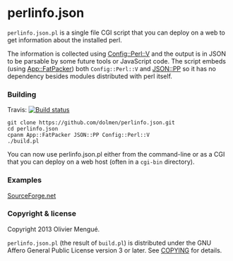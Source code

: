 
perlinfo.json
=============

`perlinfo.json.pl` is a single file CGI script that you can deploy on a web
to get information about the installed perl.

The information is collected using [Config::Perl::V][Config::Perl::V] and the
output is in JSON to be parsable by some future tools or JavaScript code.
The script embeds (using [App::FatPacker][App::FatPacker]) both
`Config::Perl::V` and [JSON::PP][JSON::PP] so it has no dependency besides
modules distributed with perl itself.

   [Config::Perl::V]: https://metacpan.org/module/Config::Perl::V
   [App::FatPacker]: https://metacpan.org/module/App::FatPacker
   [JSON::PP]: https://metacpan.org/module/JSON::PP

### Building

Travis: [![Build status](https://travis-ci.org/dolmen/perlinfo.json.png?branch=master)](https://travis-ci.org/dolmen/perlinfo.json)


    git clone https://github.com/dolmen/perlinfo.json.git
    cd perlinfo.json
    cpanm App::FatPacker JSON::PP Config::Perl::V
    ./build.pl

You can now use perlinfo.json.pl either from the command-line or as a CGI
that you can deploy on a web host (often in a `cgi-bin` directory).

### Examples

[SourceForge.net](http://dolmen.users.sourceforge.net/cgi-bin/perlinfo.json)

### Copyright & license

Copyright 2013 Olivier Mengué.

`perlinfo.json.pl` (the result of `build.pl`) is distributed under the GNU
Affero General Public License version 3 or later. See [COPYING](COPYING) for
details.

